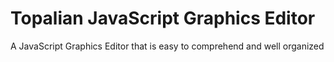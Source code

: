 # Topalian JavaScript Graphics Editor
A JavaScript Graphics Editor that is easy to comprehend and well organized

